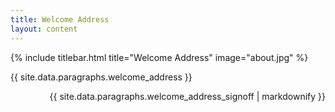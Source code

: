 ```yaml
---
title: Welcome Address
layout: content
---
```


{% include titlebar.html title="Welcome Address" image="about.jpg" %}

{{ site.data.paragraphs.welcome_address }}

<div id="signoff">
{{ site.data.paragraphs.welcome_address_signoff | markdownify }}
</div>

<style>
    #signoff {
        text-align: right;
        align-self: flex-end;
    }
</style>